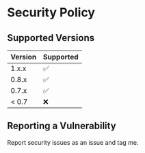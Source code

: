# Security Policy

## Supported Versions

| Version | Supported          |
| ------- | ------------------ |
| 1.x.x   | :white_check_mark: |
| 0.8.x   | :white_check_mark: |
| 0.7.x   | :white_check_mark: |
| < 0.7   | :x:                |

## Reporting a Vulnerability

Report security issues as an issue and tag me.
